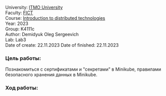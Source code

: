 University: [ITMO University](https://itmo.ru/ru/)  
Faculty: [FICT](https://fict.itmo.ru)    
Course: [Introduction to distributed technologies](https://github.com/itmo-ict-faculty/introduction-to-distributed-technologies)     
Year: 2023  
Group: K4111c  
Author: Demidyuk Oleg Sergeevich  
Lab: Lab3  
Date of create: 22.11.2023 
Date of finished: 22.11.2023

### Цель работы:

Познакомиться с сертификатами и "секретами" в Minikube, правилами безопасного хранения данных в Minikube.

### Ход работы:
